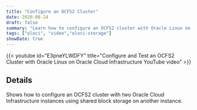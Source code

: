 ```yaml
---
title: "Configure an OCFS2 Cluster"
date: 2020-08-24
draft: false
summary: "Learn how to configure an OCFS2 cluster with Oracle Linux on Oracle Cloud Infrastructure."
tags: ["oloci", "video","oloci-storage"]
showDate: true
---
```


{{< youtube id="E3pneYLWDFY" title="Configure and Test an OCFS2 Cluster with Oracle Linux on Oracle Cloud Infrastructure YouTube video" >}}

## Details

Shows how to configure an OCFS2 cluster with two Oracle Cloud Infrastructure instances using shared block storage on another instance.
